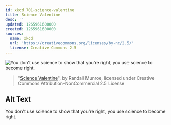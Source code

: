 ```yaml
---
id: xkcd.701-science-valentine
title: Science Valentine
desc: ''
updated: 1265961600000
created: 1265961600000
sources:
  name: xkcd
  url: 'https://creativecommons.org/licenses/by-nc/2.5/'
  license: Creative Commons 2.5
---
```

![You don't use science to show that you're right, you use science to become right.](https://imgs.xkcd.com/comics/science_valentine.png)
> "[Science Valentine](https://xkcd.com/701/)", by Randall Munroe, licensed under Creative Commons Attribution-NonCommercial 2.5 License

## Alt Text
You don't use science to show that you're right, you use science to become right.
